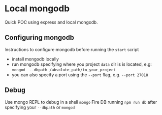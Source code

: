 # Local mongodb

Quick POC using express and local mongodb.


## Configuring mongodb
Instructions to configure mongodb before running the `start` script

 - install mongodb locally
 - run mongodb specifying where you project `data` dir is is located, e.g:  `mongod  --dbpath /absolute_path/to_your_project`
 - you can also specify a port using the `--port` flag, e.g. `--port 27018`

## Debug
Use mongo REPL to debug in a shell `mongo`
Fire DB running `npm run db` after specifying your `--dbpath` or `mongod`

